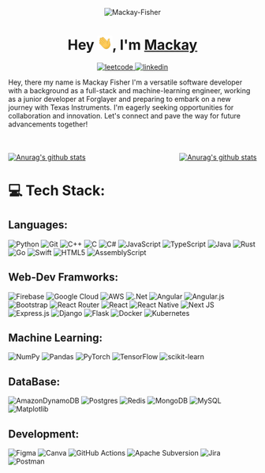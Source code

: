 
<p align="center"> 
	<img src="https://komarev.com/ghpvc/?username=Mackay-Fisher" alt="Mackay-Fisher"/>
</p>

<h1 align="center"> Hey <img width="30px" src="https://github.com/bsovs/bsovs/blob/main/assets/hi.gif">, I'm <a href="https://www.linkedin.com/in/mackay-fisher/">Mackay</a></h1>

<p align="center"> 
	<a href="https://leetcode.com/Mackay-Fisher/">
		<img src="https://img.shields.io/badge/-LeetCode-FFA116?style=for-the-badge&logo=LeetCode&logoColor=black" alt="leetcode"/>
	</a>
	<a href="https://www.linkedin.com/in/mackay-fisher/">
		<img src="https://img.shields.io/badge/LinkedIn-0077B5?style=for-the-badge&logo=linkedin&logoColor=white" alt="linkedin"/>
	</a>
</p>
<p>
Hey, there my name is Mackay Fisher I'm a versatile software developer with a background as a full-stack and machine-learning engineer, working as a junior developer at Forglayer and preparing to embark on a new journey with Texas Instruments. I'm eagerly seeking opportunities for collaboration and innovation. Let's connect and pave the way for future advancements together! 
</p>
 <br/>
 <br/>
 <div align="center" style="display:flex; justify-content: space-between;">
	<a href="https://github-readme-stats.vercel.app/api?username=Mackay-Fisher&theme=dark&hide_border=false&include_all_commits=false&count_private=false)"><img align="center" height="200" width = "400" src="https://github-readme-stats.vercel.app/api?username=Mackay-Fisher&theme=dark&hide_border=false&include_all_commits=true&count_private=false" alt="Anurag's github stats" /></a>  
    <a href="https://github-readme-stats.vercel.app/api/top-langs/?username=Mackay-Fisher&theme=dark&hide_border=false&include_all_commits=true&count_private=false&layout=compact"><img align="center" height="200" width = "400" src="https://github-readme-stats.vercel.app/api/top-langs/?username=Mackay-Fisher&theme=dark&hide_border=false&include_all_commits=true&count_private=false&layout=compact" alt="Anurag's github stats" /></a>   
 </div>
 
# 💻 Tech Stack:

## Languages:
![Python](https://img.shields.io/badge/python-3670A0?style=for-the-badge&logo=python&logoColor=ffdd54) 
![Git](https://img.shields.io/badge/git-%23F05033.svg?style=for-the-badge&logo=git&logoColor=white)
![C++](https://img.shields.io/badge/c++-%2300599C.svg?style=for-the-badge&logo=c%2B%2B&logoColor=white)
![C](https://img.shields.io/badge/c-%2300599C.svg?style=for-the-badge&logo=c&logoColor=white)
![C#](https://img.shields.io/badge/c%23-%23239120.svg?style=for-the-badge&logo=csharp&logoColor=white)
![JavaScript](https://img.shields.io/badge/javascript-%23323330.svg?style=for-the-badge&logo=javascript&logoColor=%23F7DF1E)
![TypeScript](https://img.shields.io/badge/typescript-%23007ACC.svg?style=for-the-badge&logo=typescript&logoColor=white)
![Java](https://img.shields.io/badge/java-%23ED8B00.svg?style=for-the-badge&logo=openjdk&logoColor=white) 
![Rust](https://img.shields.io/badge/rust-%23000000.svg?style=for-the-badge&logo=rust&logoColor=white)
![Go](https://img.shields.io/badge/go-%2300ADD8.svg?style=for-the-badge&logo=go&logoColor=white) 
![Swift](https://img.shields.io/badge/swift-F54A2A?style=for-the-badge&logo=swift&logoColor=white) 
![HTML5](https://img.shields.io/badge/html5-%23E34F26.svg?style=for-the-badge&logo=html5&logoColor=white)
![AssemblyScript](https://img.shields.io/badge/assembly%20script-%23000000.svg?style=for-the-badge&logo=assemblyscript&logoColor=white)

## Web-Dev Framworks:
 ![Firebase](https://img.shields.io/badge/firebase-%23039BE5.svg?style=for-the-badge&logo=firebase) ![Google Cloud](https://img.shields.io/badge/GoogleCloud-%234285F4.svg?style=for-the-badge&logo=google-cloud&logoColor=white) ![AWS](https://img.shields.io/badge/AWS-%23FF9900.svg?style=for-the-badge&logo=amazon-aws&logoColor=white) ![.Net](https://img.shields.io/badge/.NET-5C2D91?style=for-the-badge&logo=.net&logoColor=white) ![Angular](https://img.shields.io/badge/angular-%23DD0031.svg?style=for-the-badge&logo=angular&logoColor=white) ![Angular.js](https://img.shields.io/badge/angular.js-%23E23237.svg?style=for-the-badge&logo=angularjs&logoColor=white) ![Bootstrap](https://img.shields.io/badge/bootstrap-%238511FA.svg?style=for-the-badge&logo=bootstrap&logoColor=white) ![React Router](https://img.shields.io/badge/React_Router-CA4245?style=for-the-badge&logo=react-router&logoColor=white) ![React](https://img.shields.io/badge/react-%2320232a.svg?style=for-the-badge&logo=react&logoColor=%2361DAFB) ![React Native](https://img.shields.io/badge/react_native-%2320232a.svg?style=for-the-badge&logo=react&logoColor=%2361DAFB) ![Next JS](https://img.shields.io/badge/Next-black?style=for-the-badge&logo=next.js&logoColor=white) ![Express.js](https://img.shields.io/badge/express.js-%23404d59.svg?style=for-the-badge&logo=express&logoColor=%2361DAFB) ![Django](https://img.shields.io/badge/django-%23092E20.svg?style=for-the-badge&logo=django&logoColor=white) ![Flask](https://img.shields.io/badge/flask-%23000.svg?style=for-the-badge&logo=flask&logoColor=white) ![Docker](https://img.shields.io/badge/docker-%230db7ed.svg?style=for-the-badge&logo=docker&logoColor=white) ![Kubernetes](https://img.shields.io/badge/kubernetes-%23326ce5.svg?style=for-the-badge&logo=kubernetes&logoColor=white)

## Machine Learning:
![NumPy](https://img.shields.io/badge/numpy-%23013243.svg?style=for-the-badge&logo=numpy&logoColor=white) ![Pandas](https://img.shields.io/badge/pandas-%23150458.svg?style=for-the-badge&logo=pandas&logoColor=white) ![PyTorch](https://img.shields.io/badge/PyTorch-%23EE4C2C.svg?style=for-the-badge&logo=PyTorch&logoColor=white) ![TensorFlow](https://img.shields.io/badge/TensorFlow-%23FF6F00.svg?style=for-the-badge&logo=TensorFlow&logoColor=white) ![scikit-learn](https://img.shields.io/badge/scikit--learn-%23F7931E.svg?style=for-the-badge&logo=scikit-learn&logoColor=white)

## DataBase:
![AmazonDynamoDB](https://img.shields.io/badge/Amazon%20DynamoDB-4053D6?style=for-the-badge&logo=Amazon%20DynamoDB&logoColor=white) ![Postgres](https://img.shields.io/badge/postgres-%23316192.svg?style=for-the-badge&logo=postgresql&logoColor=white) ![Redis](https://img.shields.io/badge/redis-%23DD0031.svg?style=for-the-badge&logo=redis&logoColor=white) ![MongoDB](https://img.shields.io/badge/MongoDB-%234ea94b.svg?style=for-the-badge&logo=mongodb&logoColor=white) ![MySQL](https://img.shields.io/badge/mysql-4479A1.svg?style=for-the-badge&logo=mysql&logoColor=white) ![Matplotlib](https://img.shields.io/badge/Matplotlib-%23ffffff.svg?style=for-the-badge&logo=Matplotlib&logoColor=black) 

## Development:
![Figma](https://img.shields.io/badge/figma-%23F24E1E.svg?style=for-the-badge&logo=figma&logoColor=white) ![Canva](https://img.shields.io/badge/Canva-%2300C4CC.svg?style=for-the-badge&logo=Canva&logoColor=white) ![GitHub Actions](https://img.shields.io/badge/github%20actions-%232671E5.svg?style=for-the-badge&logo=githubactions&logoColor=white)  ![Apache Subversion](https://img.shields.io/badge/subversion-%23809CC9.svg?style=for-the-badge&logo=subversion&logoColor=white)  ![Jira](https://img.shields.io/badge/jira-%230A0FFF.svg?style=for-the-badge&logo=jira&logoColor=white) ![Postman](https://img.shields.io/badge/Postman-FF6C37?style=for-the-badge&logo=postman&logoColor=white)
